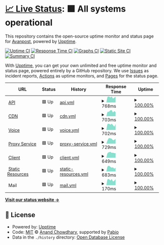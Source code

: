# [📈 Live Status](https://status.avanpost20.ru): <!--live status--> **🟩 All systems operational**

This repository contains the open-source uptime monitor and status page for [Avanpost](https://avanpost.netlify.app/), powered by [Upptime](https://github.com/upptime/upptime).

[![Uptime CI](https://github.com/avanpost200/status/workflows/Uptime%20CI/badge.svg)](https://github.com/avanpost200/status/actions?query=workflow%3A%22Uptime+CI%22)
[![Response Time CI](https://github.com/avanpost200/status/workflows/Response%20Time%20CI/badge.svg)](https://github.com/avanpost200/status/actions?query=workflow%3A%22Response+Time+CI%22)
[![Graphs CI](https://github.com/avanpost200/status/workflows/Graphs%20CI/badge.svg)](https://github.com/avanpost200/status/actions?query=workflow%3A%22Graphs+CI%22)
[![Static Site CI](https://github.com/avanpost200/status/workflows/Static%20Site%20CI/badge.svg)](https://github.com/avanpost200/status/actions?query=workflow%3A%22Static+Site+CI%22)
[![Summary CI](https://github.com/avanpost200/status/workflows/Summary%20CI/badge.svg)](https://github.com/avanpost200/status/actions?query=workflow%3A%22Summary+CI%22)

With [Upptime](https://upptime.js.org), you can get your own unlimited and free uptime monitor and status page, powered entirely by a GitHub repository. We use [Issues](https://github.com/avanpost200/status/issues) as incident reports, [Actions](https://github.com/avanpost200/status/actions) as uptime monitors, and [Pages](https://status.avanpost20.ru) for the status page.

<!--start: status pages-->
<!-- This summary is generated by Upptime (https://github.com/upptime/upptime) -->
<!-- Do not edit this manually, your changes will be overwritten -->
<!-- prettier-ignore -->
| URL | Status | History | Response Time | Uptime |
| --- | ------ | ------- | ------------- | ------ |
| <img alt="" src="https://icons.duckduckgo.com/ip3/api.avanpost20.ru.ico" height="13"> [API](https://api.avanpost20.ru) | 🟩 Up | [api.yml](https://github.com/avanpost200/status/commits/HEAD/history/api.yml) | <details><summary><img alt="Response time graph" src="./graphs/api/response-time-week.png" height="20"> 768ms</summary><br><a href="https://status.avanpost20.ru/history/api"><img alt="Response time 973" src="https://img.shields.io/endpoint?url=https%3A%2F%2Fraw.githubusercontent.com%2Favanpost200%2Fstatus%2FHEAD%2Fapi%2Fapi%2Fresponse-time.json"></a><br><a href="https://status.avanpost20.ru/history/api"><img alt="24-hour response time 825" src="https://img.shields.io/endpoint?url=https%3A%2F%2Fraw.githubusercontent.com%2Favanpost200%2Fstatus%2FHEAD%2Fapi%2Fapi%2Fresponse-time-day.json"></a><br><a href="https://status.avanpost20.ru/history/api"><img alt="7-day response time 768" src="https://img.shields.io/endpoint?url=https%3A%2F%2Fraw.githubusercontent.com%2Favanpost200%2Fstatus%2FHEAD%2Fapi%2Fapi%2Fresponse-time-week.json"></a><br><a href="https://status.avanpost20.ru/history/api"><img alt="30-day response time 797" src="https://img.shields.io/endpoint?url=https%3A%2F%2Fraw.githubusercontent.com%2Favanpost200%2Fstatus%2FHEAD%2Fapi%2Fapi%2Fresponse-time-month.json"></a><br><a href="https://status.avanpost20.ru/history/api"><img alt="1-year response time 973" src="https://img.shields.io/endpoint?url=https%3A%2F%2Fraw.githubusercontent.com%2Favanpost200%2Fstatus%2FHEAD%2Fapi%2Fapi%2Fresponse-time-year.json"></a></details> | <details><summary><a href="https://status.avanpost20.ru/history/api">100.00%</a></summary><a href="https://status.avanpost20.ru/history/api"><img alt="All-time uptime 85.27%" src="https://img.shields.io/endpoint?url=https%3A%2F%2Fraw.githubusercontent.com%2Favanpost200%2Fstatus%2FHEAD%2Fapi%2Fapi%2Fuptime.json"></a><br><a href="https://status.avanpost20.ru/history/api"><img alt="24-hour uptime 100.00%" src="https://img.shields.io/endpoint?url=https%3A%2F%2Fraw.githubusercontent.com%2Favanpost200%2Fstatus%2FHEAD%2Fapi%2Fapi%2Fuptime-day.json"></a><br><a href="https://status.avanpost20.ru/history/api"><img alt="7-day uptime 100.00%" src="https://img.shields.io/endpoint?url=https%3A%2F%2Fraw.githubusercontent.com%2Favanpost200%2Fstatus%2FHEAD%2Fapi%2Fapi%2Fuptime-week.json"></a><br><a href="https://status.avanpost20.ru/history/api"><img alt="30-day uptime 100.00%" src="https://img.shields.io/endpoint?url=https%3A%2F%2Fraw.githubusercontent.com%2Favanpost200%2Fstatus%2FHEAD%2Fapi%2Fapi%2Fuptime-month.json"></a><br><a href="https://status.avanpost20.ru/history/api"><img alt="1-year uptime 85.27%" src="https://img.shields.io/endpoint?url=https%3A%2F%2Fraw.githubusercontent.com%2Favanpost200%2Fstatus%2FHEAD%2Fapi%2Fapi%2Fuptime-year.json"></a></details>
| <img alt="" src="https://icons.duckduckgo.com/ip3/autumn.avanpost20.ru.ico" height="13"> [CDN](https://autumn.avanpost20.ru?t=2) | 🟩 Up | [cdn.yml](https://github.com/avanpost200/status/commits/HEAD/history/cdn.yml) | <details><summary><img alt="Response time graph" src="./graphs/cdn/response-time-week.png" height="20"> 703ms</summary><br><a href="https://status.avanpost20.ru/history/cdn"><img alt="Response time 1077" src="https://img.shields.io/endpoint?url=https%3A%2F%2Fraw.githubusercontent.com%2Favanpost200%2Fstatus%2FHEAD%2Fapi%2Fcdn%2Fresponse-time.json"></a><br><a href="https://status.avanpost20.ru/history/cdn"><img alt="24-hour response time 611" src="https://img.shields.io/endpoint?url=https%3A%2F%2Fraw.githubusercontent.com%2Favanpost200%2Fstatus%2FHEAD%2Fapi%2Fcdn%2Fresponse-time-day.json"></a><br><a href="https://status.avanpost20.ru/history/cdn"><img alt="7-day response time 703" src="https://img.shields.io/endpoint?url=https%3A%2F%2Fraw.githubusercontent.com%2Favanpost200%2Fstatus%2FHEAD%2Fapi%2Fcdn%2Fresponse-time-week.json"></a><br><a href="https://status.avanpost20.ru/history/cdn"><img alt="30-day response time 783" src="https://img.shields.io/endpoint?url=https%3A%2F%2Fraw.githubusercontent.com%2Favanpost200%2Fstatus%2FHEAD%2Fapi%2Fcdn%2Fresponse-time-month.json"></a><br><a href="https://status.avanpost20.ru/history/cdn"><img alt="1-year response time 1077" src="https://img.shields.io/endpoint?url=https%3A%2F%2Fraw.githubusercontent.com%2Favanpost200%2Fstatus%2FHEAD%2Fapi%2Fcdn%2Fresponse-time-year.json"></a></details> | <details><summary><a href="https://status.avanpost20.ru/history/cdn">100.00%</a></summary><a href="https://status.avanpost20.ru/history/cdn"><img alt="All-time uptime 80.17%" src="https://img.shields.io/endpoint?url=https%3A%2F%2Fraw.githubusercontent.com%2Favanpost200%2Fstatus%2FHEAD%2Fapi%2Fcdn%2Fuptime.json"></a><br><a href="https://status.avanpost20.ru/history/cdn"><img alt="24-hour uptime 100.00%" src="https://img.shields.io/endpoint?url=https%3A%2F%2Fraw.githubusercontent.com%2Favanpost200%2Fstatus%2FHEAD%2Fapi%2Fcdn%2Fuptime-day.json"></a><br><a href="https://status.avanpost20.ru/history/cdn"><img alt="7-day uptime 100.00%" src="https://img.shields.io/endpoint?url=https%3A%2F%2Fraw.githubusercontent.com%2Favanpost200%2Fstatus%2FHEAD%2Fapi%2Fcdn%2Fuptime-week.json"></a><br><a href="https://status.avanpost20.ru/history/cdn"><img alt="30-day uptime 100.00%" src="https://img.shields.io/endpoint?url=https%3A%2F%2Fraw.githubusercontent.com%2Favanpost200%2Fstatus%2FHEAD%2Fapi%2Fcdn%2Fuptime-month.json"></a><br><a href="https://status.avanpost20.ru/history/cdn"><img alt="1-year uptime 80.17%" src="https://img.shields.io/endpoint?url=https%3A%2F%2Fraw.githubusercontent.com%2Favanpost200%2Fstatus%2FHEAD%2Fapi%2Fcdn%2Fuptime-year.json"></a></details>
| <img alt="" src="https://icons.duckduckgo.com/ip3/vortex.avanpost20.ru.ico" height="13"> [Voice](https://vortex.avanpost20.ru) | 🟩 Up | [voice.yml](https://github.com/avanpost200/status/commits/HEAD/history/voice.yml) | <details><summary><img alt="Response time graph" src="./graphs/voice/response-time-week.png" height="20"> 702ms</summary><br><a href="https://status.avanpost20.ru/history/voice"><img alt="Response time 848" src="https://img.shields.io/endpoint?url=https%3A%2F%2Fraw.githubusercontent.com%2Favanpost200%2Fstatus%2FHEAD%2Fapi%2Fvoice%2Fresponse-time.json"></a><br><a href="https://status.avanpost20.ru/history/voice"><img alt="24-hour response time 763" src="https://img.shields.io/endpoint?url=https%3A%2F%2Fraw.githubusercontent.com%2Favanpost200%2Fstatus%2FHEAD%2Fapi%2Fvoice%2Fresponse-time-day.json"></a><br><a href="https://status.avanpost20.ru/history/voice"><img alt="7-day response time 702" src="https://img.shields.io/endpoint?url=https%3A%2F%2Fraw.githubusercontent.com%2Favanpost200%2Fstatus%2FHEAD%2Fapi%2Fvoice%2Fresponse-time-week.json"></a><br><a href="https://status.avanpost20.ru/history/voice"><img alt="30-day response time 713" src="https://img.shields.io/endpoint?url=https%3A%2F%2Fraw.githubusercontent.com%2Favanpost200%2Fstatus%2FHEAD%2Fapi%2Fvoice%2Fresponse-time-month.json"></a><br><a href="https://status.avanpost20.ru/history/voice"><img alt="1-year response time 848" src="https://img.shields.io/endpoint?url=https%3A%2F%2Fraw.githubusercontent.com%2Favanpost200%2Fstatus%2FHEAD%2Fapi%2Fvoice%2Fresponse-time-year.json"></a></details> | <details><summary><a href="https://status.avanpost20.ru/history/voice">100.00%</a></summary><a href="https://status.avanpost20.ru/history/voice"><img alt="All-time uptime 88.73%" src="https://img.shields.io/endpoint?url=https%3A%2F%2Fraw.githubusercontent.com%2Favanpost200%2Fstatus%2FHEAD%2Fapi%2Fvoice%2Fuptime.json"></a><br><a href="https://status.avanpost20.ru/history/voice"><img alt="24-hour uptime 100.00%" src="https://img.shields.io/endpoint?url=https%3A%2F%2Fraw.githubusercontent.com%2Favanpost200%2Fstatus%2FHEAD%2Fapi%2Fvoice%2Fuptime-day.json"></a><br><a href="https://status.avanpost20.ru/history/voice"><img alt="7-day uptime 100.00%" src="https://img.shields.io/endpoint?url=https%3A%2F%2Fraw.githubusercontent.com%2Favanpost200%2Fstatus%2FHEAD%2Fapi%2Fvoice%2Fuptime-week.json"></a><br><a href="https://status.avanpost20.ru/history/voice"><img alt="30-day uptime 100.00%" src="https://img.shields.io/endpoint?url=https%3A%2F%2Fraw.githubusercontent.com%2Favanpost200%2Fstatus%2FHEAD%2Fapi%2Fvoice%2Fuptime-month.json"></a><br><a href="https://status.avanpost20.ru/history/voice"><img alt="1-year uptime 88.73%" src="https://img.shields.io/endpoint?url=https%3A%2F%2Fraw.githubusercontent.com%2Favanpost200%2Fstatus%2FHEAD%2Fapi%2Fvoice%2Fuptime-year.json"></a></details>
| <img alt="" src="https://icons.duckduckgo.com/ip3/january.avanpost20.ru.ico" height="13"> [Proxy Service](https://january.avanpost20.ru) | 🟩 Up | [proxy-service.yml](https://github.com/avanpost200/status/commits/HEAD/history/proxy-service.yml) | <details><summary><img alt="Response time graph" src="./graphs/proxy-service/response-time-week.png" height="20"> 729ms</summary><br><a href="https://status.avanpost20.ru/history/proxy-service"><img alt="Response time 1061" src="https://img.shields.io/endpoint?url=https%3A%2F%2Fraw.githubusercontent.com%2Favanpost200%2Fstatus%2FHEAD%2Fapi%2Fproxy-service%2Fresponse-time.json"></a><br><a href="https://status.avanpost20.ru/history/proxy-service"><img alt="24-hour response time 775" src="https://img.shields.io/endpoint?url=https%3A%2F%2Fraw.githubusercontent.com%2Favanpost200%2Fstatus%2FHEAD%2Fapi%2Fproxy-service%2Fresponse-time-day.json"></a><br><a href="https://status.avanpost20.ru/history/proxy-service"><img alt="7-day response time 729" src="https://img.shields.io/endpoint?url=https%3A%2F%2Fraw.githubusercontent.com%2Favanpost200%2Fstatus%2FHEAD%2Fapi%2Fproxy-service%2Fresponse-time-week.json"></a><br><a href="https://status.avanpost20.ru/history/proxy-service"><img alt="30-day response time 700" src="https://img.shields.io/endpoint?url=https%3A%2F%2Fraw.githubusercontent.com%2Favanpost200%2Fstatus%2FHEAD%2Fapi%2Fproxy-service%2Fresponse-time-month.json"></a><br><a href="https://status.avanpost20.ru/history/proxy-service"><img alt="1-year response time 1061" src="https://img.shields.io/endpoint?url=https%3A%2F%2Fraw.githubusercontent.com%2Favanpost200%2Fstatus%2FHEAD%2Fapi%2Fproxy-service%2Fresponse-time-year.json"></a></details> | <details><summary><a href="https://status.avanpost20.ru/history/proxy-service">100.00%</a></summary><a href="https://status.avanpost20.ru/history/proxy-service"><img alt="All-time uptime 95.75%" src="https://img.shields.io/endpoint?url=https%3A%2F%2Fraw.githubusercontent.com%2Favanpost200%2Fstatus%2FHEAD%2Fapi%2Fproxy-service%2Fuptime.json"></a><br><a href="https://status.avanpost20.ru/history/proxy-service"><img alt="24-hour uptime 100.00%" src="https://img.shields.io/endpoint?url=https%3A%2F%2Fraw.githubusercontent.com%2Favanpost200%2Fstatus%2FHEAD%2Fapi%2Fproxy-service%2Fuptime-day.json"></a><br><a href="https://status.avanpost20.ru/history/proxy-service"><img alt="7-day uptime 100.00%" src="https://img.shields.io/endpoint?url=https%3A%2F%2Fraw.githubusercontent.com%2Favanpost200%2Fstatus%2FHEAD%2Fapi%2Fproxy-service%2Fuptime-week.json"></a><br><a href="https://status.avanpost20.ru/history/proxy-service"><img alt="30-day uptime 100.00%" src="https://img.shields.io/endpoint?url=https%3A%2F%2Fraw.githubusercontent.com%2Favanpost200%2Fstatus%2FHEAD%2Fapi%2Fproxy-service%2Fuptime-month.json"></a><br><a href="https://status.avanpost20.ru/history/proxy-service"><img alt="1-year uptime 95.75%" src="https://img.shields.io/endpoint?url=https%3A%2F%2Fraw.githubusercontent.com%2Favanpost200%2Fstatus%2FHEAD%2Fapi%2Fproxy-service%2Fuptime-year.json"></a></details>
| <img alt="" src="https://icons.duckduckgo.com/ip3/app.avanpost20.ru.ico" height="13"> [Client](https://app.avanpost20.ru) | 🟩 Up | [client.yml](https://github.com/avanpost200/status/commits/HEAD/history/client.yml) | <details><summary><img alt="Response time graph" src="./graphs/client/response-time-week.png" height="20"> 649ms</summary><br><a href="https://status.avanpost20.ru/history/client"><img alt="Response time 922" src="https://img.shields.io/endpoint?url=https%3A%2F%2Fraw.githubusercontent.com%2Favanpost200%2Fstatus%2FHEAD%2Fapi%2Fclient%2Fresponse-time.json"></a><br><a href="https://status.avanpost20.ru/history/client"><img alt="24-hour response time 600" src="https://img.shields.io/endpoint?url=https%3A%2F%2Fraw.githubusercontent.com%2Favanpost200%2Fstatus%2FHEAD%2Fapi%2Fclient%2Fresponse-time-day.json"></a><br><a href="https://status.avanpost20.ru/history/client"><img alt="7-day response time 649" src="https://img.shields.io/endpoint?url=https%3A%2F%2Fraw.githubusercontent.com%2Favanpost200%2Fstatus%2FHEAD%2Fapi%2Fclient%2Fresponse-time-week.json"></a><br><a href="https://status.avanpost20.ru/history/client"><img alt="30-day response time 763" src="https://img.shields.io/endpoint?url=https%3A%2F%2Fraw.githubusercontent.com%2Favanpost200%2Fstatus%2FHEAD%2Fapi%2Fclient%2Fresponse-time-month.json"></a><br><a href="https://status.avanpost20.ru/history/client"><img alt="1-year response time 922" src="https://img.shields.io/endpoint?url=https%3A%2F%2Fraw.githubusercontent.com%2Favanpost200%2Fstatus%2FHEAD%2Fapi%2Fclient%2Fresponse-time-year.json"></a></details> | <details><summary><a href="https://status.avanpost20.ru/history/client">100.00%</a></summary><a href="https://status.avanpost20.ru/history/client"><img alt="All-time uptime 86.11%" src="https://img.shields.io/endpoint?url=https%3A%2F%2Fraw.githubusercontent.com%2Favanpost200%2Fstatus%2FHEAD%2Fapi%2Fclient%2Fuptime.json"></a><br><a href="https://status.avanpost20.ru/history/client"><img alt="24-hour uptime 100.00%" src="https://img.shields.io/endpoint?url=https%3A%2F%2Fraw.githubusercontent.com%2Favanpost200%2Fstatus%2FHEAD%2Fapi%2Fclient%2Fuptime-day.json"></a><br><a href="https://status.avanpost20.ru/history/client"><img alt="7-day uptime 100.00%" src="https://img.shields.io/endpoint?url=https%3A%2F%2Fraw.githubusercontent.com%2Favanpost200%2Fstatus%2FHEAD%2Fapi%2Fclient%2Fuptime-week.json"></a><br><a href="https://status.avanpost20.ru/history/client"><img alt="30-day uptime 100.00%" src="https://img.shields.io/endpoint?url=https%3A%2F%2Fraw.githubusercontent.com%2Favanpost200%2Fstatus%2FHEAD%2Fapi%2Fclient%2Fuptime-month.json"></a><br><a href="https://status.avanpost20.ru/history/client"><img alt="1-year uptime 86.11%" src="https://img.shields.io/endpoint?url=https%3A%2F%2Fraw.githubusercontent.com%2Favanpost200%2Fstatus%2FHEAD%2Fapi%2Fclient%2Fuptime-year.json"></a></details>
| <img alt="" src="https://icons.duckduckgo.com/ip3/static.avanpost20.ru.ico" height="13"> [Static Resources](https://static.avanpost20.ru) | 🟩 Up | [static-resources.yml](https://github.com/avanpost200/status/commits/HEAD/history/static-resources.yml) | <details><summary><img alt="Response time graph" src="./graphs/static-resources/response-time-week.png" height="20"> 683ms</summary><br><a href="https://status.avanpost20.ru/history/static-resources"><img alt="Response time 793" src="https://img.shields.io/endpoint?url=https%3A%2F%2Fraw.githubusercontent.com%2Favanpost200%2Fstatus%2FHEAD%2Fapi%2Fstatic-resources%2Fresponse-time.json"></a><br><a href="https://status.avanpost20.ru/history/static-resources"><img alt="24-hour response time 598" src="https://img.shields.io/endpoint?url=https%3A%2F%2Fraw.githubusercontent.com%2Favanpost200%2Fstatus%2FHEAD%2Fapi%2Fstatic-resources%2Fresponse-time-day.json"></a><br><a href="https://status.avanpost20.ru/history/static-resources"><img alt="7-day response time 683" src="https://img.shields.io/endpoint?url=https%3A%2F%2Fraw.githubusercontent.com%2Favanpost200%2Fstatus%2FHEAD%2Fapi%2Fstatic-resources%2Fresponse-time-week.json"></a><br><a href="https://status.avanpost20.ru/history/static-resources"><img alt="30-day response time 737" src="https://img.shields.io/endpoint?url=https%3A%2F%2Fraw.githubusercontent.com%2Favanpost200%2Fstatus%2FHEAD%2Fapi%2Fstatic-resources%2Fresponse-time-month.json"></a><br><a href="https://status.avanpost20.ru/history/static-resources"><img alt="1-year response time 793" src="https://img.shields.io/endpoint?url=https%3A%2F%2Fraw.githubusercontent.com%2Favanpost200%2Fstatus%2FHEAD%2Fapi%2Fstatic-resources%2Fresponse-time-year.json"></a></details> | <details><summary><a href="https://status.avanpost20.ru/history/static-resources">100.00%</a></summary><a href="https://status.avanpost20.ru/history/static-resources"><img alt="All-time uptime 86.11%" src="https://img.shields.io/endpoint?url=https%3A%2F%2Fraw.githubusercontent.com%2Favanpost200%2Fstatus%2FHEAD%2Fapi%2Fstatic-resources%2Fuptime.json"></a><br><a href="https://status.avanpost20.ru/history/static-resources"><img alt="24-hour uptime 100.00%" src="https://img.shields.io/endpoint?url=https%3A%2F%2Fraw.githubusercontent.com%2Favanpost200%2Fstatus%2FHEAD%2Fapi%2Fstatic-resources%2Fuptime-day.json"></a><br><a href="https://status.avanpost20.ru/history/static-resources"><img alt="7-day uptime 100.00%" src="https://img.shields.io/endpoint?url=https%3A%2F%2Fraw.githubusercontent.com%2Favanpost200%2Fstatus%2FHEAD%2Fapi%2Fstatic-resources%2Fuptime-week.json"></a><br><a href="https://status.avanpost20.ru/history/static-resources"><img alt="30-day uptime 100.00%" src="https://img.shields.io/endpoint?url=https%3A%2F%2Fraw.githubusercontent.com%2Favanpost200%2Fstatus%2FHEAD%2Fapi%2Fstatic-resources%2Fuptime-month.json"></a><br><a href="https://status.avanpost20.ru/history/static-resources"><img alt="1-year uptime 86.11%" src="https://img.shields.io/endpoint?url=https%3A%2F%2Fraw.githubusercontent.com%2Favanpost200%2Fstatus%2FHEAD%2Fapi%2Fstatic-resources%2Fuptime-year.json"></a></details>
| <img alt="" src="https://icons.duckduckgo.com/ip3/null.ico" height="13"> Mail | 🟩 Up | [mail.yml](https://github.com/avanpost200/status/commits/HEAD/history/mail.yml) | <details><summary><img alt="Response time graph" src="./graphs/mail/response-time-week.png" height="20"> 170ms</summary><br><a href="https://status.avanpost20.ru/history/mail"><img alt="Response time 151" src="https://img.shields.io/endpoint?url=https%3A%2F%2Fraw.githubusercontent.com%2Favanpost200%2Fstatus%2FHEAD%2Fapi%2Fmail%2Fresponse-time.json"></a><br><a href="https://status.avanpost20.ru/history/mail"><img alt="24-hour response time 193" src="https://img.shields.io/endpoint?url=https%3A%2F%2Fraw.githubusercontent.com%2Favanpost200%2Fstatus%2FHEAD%2Fapi%2Fmail%2Fresponse-time-day.json"></a><br><a href="https://status.avanpost20.ru/history/mail"><img alt="7-day response time 170" src="https://img.shields.io/endpoint?url=https%3A%2F%2Fraw.githubusercontent.com%2Favanpost200%2Fstatus%2FHEAD%2Fapi%2Fmail%2Fresponse-time-week.json"></a><br><a href="https://status.avanpost20.ru/history/mail"><img alt="30-day response time 158" src="https://img.shields.io/endpoint?url=https%3A%2F%2Fraw.githubusercontent.com%2Favanpost200%2Fstatus%2FHEAD%2Fapi%2Fmail%2Fresponse-time-month.json"></a><br><a href="https://status.avanpost20.ru/history/mail"><img alt="1-year response time 151" src="https://img.shields.io/endpoint?url=https%3A%2F%2Fraw.githubusercontent.com%2Favanpost200%2Fstatus%2FHEAD%2Fapi%2Fmail%2Fresponse-time-year.json"></a></details> | <details><summary><a href="https://status.avanpost20.ru/history/mail">100.00%</a></summary><a href="https://status.avanpost20.ru/history/mail"><img alt="All-time uptime 97.96%" src="https://img.shields.io/endpoint?url=https%3A%2F%2Fraw.githubusercontent.com%2Favanpost200%2Fstatus%2FHEAD%2Fapi%2Fmail%2Fuptime.json"></a><br><a href="https://status.avanpost20.ru/history/mail"><img alt="24-hour uptime 100.00%" src="https://img.shields.io/endpoint?url=https%3A%2F%2Fraw.githubusercontent.com%2Favanpost200%2Fstatus%2FHEAD%2Fapi%2Fmail%2Fuptime-day.json"></a><br><a href="https://status.avanpost20.ru/history/mail"><img alt="7-day uptime 100.00%" src="https://img.shields.io/endpoint?url=https%3A%2F%2Fraw.githubusercontent.com%2Favanpost200%2Fstatus%2FHEAD%2Fapi%2Fmail%2Fuptime-week.json"></a><br><a href="https://status.avanpost20.ru/history/mail"><img alt="30-day uptime 100.00%" src="https://img.shields.io/endpoint?url=https%3A%2F%2Fraw.githubusercontent.com%2Favanpost200%2Fstatus%2FHEAD%2Fapi%2Fmail%2Fuptime-month.json"></a><br><a href="https://status.avanpost20.ru/history/mail"><img alt="1-year uptime 97.96%" src="https://img.shields.io/endpoint?url=https%3A%2F%2Fraw.githubusercontent.com%2Favanpost200%2Fstatus%2FHEAD%2Fapi%2Fmail%2Fuptime-year.json"></a></details>

<!--end: status pages-->

[**Visit our status website →**](https://status.avanpost20.ru)

## 📄 License

- Powered by: [Upptime](https://github.com/upptime/upptime)
- Code: [MIT](./LICENSE) © [Anand Chowdhary](https://anandchowdhary.com), supported by [Pabio](https://pabio.com)
- Data in the `./history` directory: [Open Database License](https://opendatacommons.org/licenses/odbl/1-0/)

